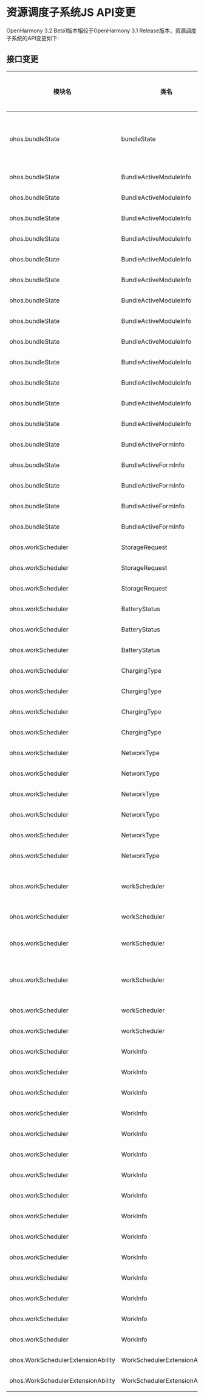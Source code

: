 # 资源调度子系统JS API变更

OpenHarmony 3.2 Beta1版本相较于OpenHarmony 3.1 Release版本，资源调度子系统的API变更如下:

## 接口变更

| 模块名 | 类名 | 方法/属性/枚举/常量 | 变更类型 |
|---|---|---|---|
| ohos.bundleState | bundleState | function getRecentlyUsedModules(maxNum?: number, callback: AsyncCallback<Array<BundleActiveModuleInfo>>): void;<br>function getRecentlyUsedModules(maxNum?: number): Promise<Array<BundleActiveModuleInfo>>; | 新增 |
| ohos.bundleState | BundleActiveModuleInfo | formRecords: Array<BundleActiveFormInfo>; | 新增 |
| ohos.bundleState | BundleActiveModuleInfo | lastModuleUsedTime: number; | 新增 |
| ohos.bundleState | BundleActiveModuleInfo | launchedCount: number; | 新增 |
| ohos.bundleState | BundleActiveModuleInfo | abilityIconId?: number; | 新增 |
| ohos.bundleState | BundleActiveModuleInfo | abilityDescriptionId?: number; | 新增 |
| ohos.bundleState | BundleActiveModuleInfo | abilityLableId?: number; | 新增 |
| ohos.bundleState | BundleActiveModuleInfo | descriptionId?: number; | 新增 |
| ohos.bundleState | BundleActiveModuleInfo | labelId?: number; | 新增 |
| ohos.bundleState | BundleActiveModuleInfo | appLabelId?: number; | 新增 |
| ohos.bundleState | BundleActiveModuleInfo | abilityName?: string; | 新增 |
| ohos.bundleState | BundleActiveModuleInfo | moduleName: string; | 新增 |
| ohos.bundleState | BundleActiveModuleInfo | bundleName: string; | 新增 |
| ohos.bundleState | BundleActiveModuleInfo | deviceId?: string; | 新增 |
| ohos.bundleState | BundleActiveFormInfo | count: number; | 新增 |
| ohos.bundleState | BundleActiveFormInfo | formLastUsedTime: number; | 新增 |
| ohos.bundleState | BundleActiveFormInfo | formId: number; | 新增 |
| ohos.bundleState | BundleActiveFormInfo | formDimension: number; | 新增 |
| ohos.bundleState | BundleActiveFormInfo | formName: string; | 新增 |
| ohos.workScheduler | StorageRequest | STORAGE_LEVEL_LOW_OR_OKAY | 新增 |
| ohos.workScheduler | StorageRequest | STORAGE_LEVEL_OKAY | 新增 |
| ohos.workScheduler | StorageRequest | STORAGE_LEVEL_LOW = 0 | 新增 |
| ohos.workScheduler | BatteryStatus | BATTERY_STATUS_LOW_OR_OKAY | 新增 |
| ohos.workScheduler | BatteryStatus | BATTERY_STATUS_OKAY | 新增 |
| ohos.workScheduler | BatteryStatus | BATTERY_STATUS_LOW = 0 | 新增 |
| ohos.workScheduler | ChargingType | CHARGING_PLUGGED_WIRELESS | 新增 |
| ohos.workScheduler | ChargingType | CHARGING_PLUGGED_USB | 新增 |
| ohos.workScheduler | ChargingType | CHARGING_PLUGGED_AC | 新增 |
| ohos.workScheduler | ChargingType | CHARGING_PLUGGED_ANY = 0 | 新增 |
| ohos.workScheduler | NetworkType | NETWORK_TYPE_ETHERNET | 新增 |
| ohos.workScheduler | NetworkType | NETWORK_TYPE_WIFI_P2P | 新增 |
| ohos.workScheduler | NetworkType | NETWORK_TYPE_BLUETOOTH | 新增 |
| ohos.workScheduler | NetworkType | NETWORK_TYPE_WIFI | 新增 |
| ohos.workScheduler | NetworkType | NETWORK_TYPE_MOBILE | 新增 |
| ohos.workScheduler | NetworkType | NETWORK_TYPE_ANY = 0 | 新增 |
| ohos.workScheduler | workScheduler | function isLastWorkTimeOut(workId: number, callback: AsyncCallback<void>): boolean;<br>function isLastWorkTimeOut(workId: number): Promise<boolean>; | 新增 |
| ohos.workScheduler | workScheduler | function stopAndClearWorks(): boolean; | 新增 |
| ohos.workScheduler | workScheduler | function obtainAllWorks(callback: AsyncCallback<void>): Array<WorkInfo>;<br>function obtainAllWorks(): Promise<Array<WorkInfo>>; | 新增 |
| ohos.workScheduler | workScheduler | function getWorkStatus(workId: number, callback: AsyncCallback<WorkInfo>): void;<br>function getWorkStatus(workId: number): Promise<WorkInfo>; | 新增 |
| ohos.workScheduler | workScheduler | function stopWork(work: WorkInfo, needCancel?: boolean): boolean; | 新增 |
| ohos.workScheduler | workScheduler | function startWork(work: WorkInfo): boolean; | 新增 |
| ohos.workScheduler | WorkInfo | idleWaitTime?: number; | 新增 |
| ohos.workScheduler | WorkInfo | isDeepIdle?: boolean; | 新增 |
| ohos.workScheduler | WorkInfo | repeatCount?: number; | 新增 |
| ohos.workScheduler | WorkInfo | isRepeat?: boolean; | 新增 |
| ohos.workScheduler | WorkInfo | repeatCycleTime?: number; | 新增 |
| ohos.workScheduler | WorkInfo | storageRequest?: StorageRequest; | 新增 |
| ohos.workScheduler | WorkInfo | batteryStatus?: BatteryStatus; | 新增 |
| ohos.workScheduler | WorkInfo | batteryLevel?: number; | 新增 |
| ohos.workScheduler | WorkInfo | chargerType?: ChargingType; | 新增 |
| ohos.workScheduler | WorkInfo | isCharging?: boolean; | 新增 |
| ohos.workScheduler | WorkInfo | networkType?: NetworkType; | 新增 |
| ohos.workScheduler | WorkInfo | isPersisted?: boolean; | 新增 |
| ohos.workScheduler | WorkInfo | abilityName: string; | 新增 |
| ohos.workScheduler | WorkInfo | bundleName: string; | 新增 |
| ohos.workScheduler | WorkInfo | workId: number; | 新增 |
| ohos.WorkSchedulerExtensionAbility | WorkSchedulerExtensionAbility | onWorkStop(work: workScheduler.WorkInfo): void; | 新增 |
| ohos.WorkSchedulerExtensionAbility | WorkSchedulerExtensionAbility | onWorkStart(work: workScheduler.WorkInfo): void; | 新增 |

